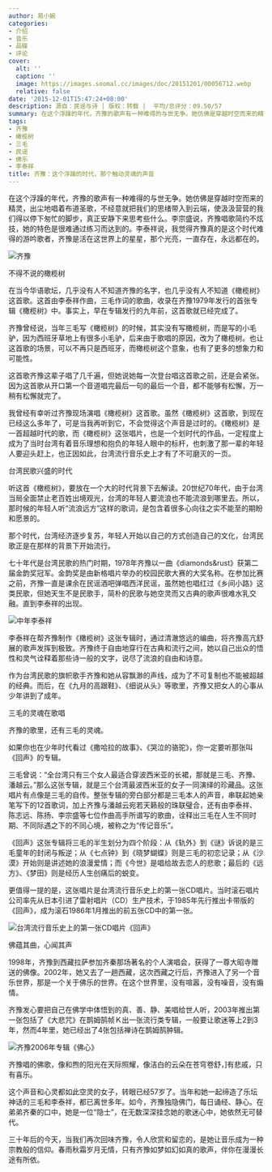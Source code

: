 ```yaml
---
author: 易小婉
categories:
- 介绍
- 音乐
- 品碟
- 评论
cover:
  alt: ''
  caption: ''
  image: https://images.soomal.cc/images/doc/20151201/00056712.webp
  relative: false
date: '2015-12-01T15:47:24+08:00'
description: 源自：民谣与诗 | 版权：转载 |  平均/总评分：09.50/57
summary: 在这个浮躁的年代，齐豫的歌声有一种难得的与世无争。她仿佛是穿越时空而来的精灵，出尘地唱着布道圣歌，不经意就把我们的思绪带入到云端，使汲汲营营的我们得以停下匆忙的脚步，真正安静下来思考些什么……
tags:
- 齐豫
- 橄榄树
- 三毛
- 民谣
- 佛乐
- 李泰祥
title: 齐豫：这个浮躁的时代，那个触动灵魂的声音
---
```


在这个浮躁的年代，齐豫的歌声有一种难得的与世无争。她仿佛是穿越时空而来的精灵，出尘地唱着布道圣歌，不经意就把我们的思绪带入到云端，使汲汲营营的我们得以停下匆忙的脚步，真正安静下来思考些什么。李宗盛说，齐豫唱歌简约不炫技，她的特色是很难通过练习而达到的。李泰祥说，我觉得齐豫真的是这个时代难得的游吟歌者，齐豫是活在这世界上的星星，那个光亮，一直存在，永远都在的。

![齐豫](https://images.soomal.cc/images/doc/20151201/00056712.webp)





不得不说的橄榄树

在当今华语歌坛，几乎没有人不知道齐豫的名字，也几乎没有人不知道《橄榄树》这首歌。这首由李泰祥作曲，三毛作词的歌曲，收录在齐豫1979年发行的首张专辑《橄榄树》中。事实上，早在专辑发行的九年前，这首歌就已经完成了。

齐豫曾经说，当年三毛写《橄榄树》的时候，其实没有写橄榄树，而是写的小毛驴，因为西班牙草地上有很多小毛驴，后来由于歌唱的原因，改为了橄榄树。也让这首歌的场景，可以不再只是西班牙，而橄榄树这个意象，也有了更多的想象力和可能性。

这首歌齐豫这辈子唱了几千遍，但她说她每一次登台唱这首歌之前，还是会紧张。因为这首歌从开口第一个音道唱完最后一句的最后一个音，都不能够有松懈，万一稍有松懈就完了。

我曾经有幸听过齐豫现场演唱《橄榄树》这首歌。虽然《橄榄树》这首歌，到现在已经这么多年了，可是当我再听到它，不会觉得这个声音是过时的。《橄榄树》是一首超越时代的歌，而《橄榄树》这张唱片，也是一个划时代的作品，一定程度上成为了当时台湾有着音乐理想和抱负的年轻人眼中的标杆，也刺激了那一辈的年轻人要迎头赶上，也正因如此，台湾流行音乐史上才有了不可磨灭的一页。

台湾民歌兴盛的时代

听这首《橄榄树》，要放在一个大的时代背景下去解读。20世纪70年代，由于台湾当局全面禁止老百姓出境观光，台湾的年轻人要流浪也不能流浪到哪里去。所以，那时候的年轻人听“流浪远方”这样的歌词，是包含着很多心向往之实不能至的期盼和愿景的。

那个时代，台湾经济逐步复苏，年轻人开始以自己的方式创造自己的文化，台湾民歌正是在那样的背景下开始流行。

七十年代是台湾民歌的热门时期，1978年齐豫以一曲《diamonds&rust》获第二届金韵奖冠军。金韵奖是由新格唱片举办的校园民歌大赛的大奖名称。在参加比赛之前，齐豫一直是课余在民谣酒吧弹唱西洋民谣，虽然她也唱红过《乡间小路》这类民歌，但她天生不是民歌手，简朴的民歌与她空灵而又古典的歌声很难水乳交融。直到李泰祥的出现。

![中年李泰祥](https://images.soomal.cc/images/doc/20140113/00039605.webp)





李泰祥在帮齐豫制作《橄榄树》这张专辑时，通过清澈悠远的编曲，将齐豫高亢舒展的歌声发挥到极致。齐豫终于自由地穿行在古典和流行之间，她以自己出众的悟性和灵气诠释着那些诗一般的文字，说尽了流浪的自由和诗意。

作为台湾民歌的旗帜歌手齐豫和她从容飘渺的声线，成为了不可复制也不能被超越的经典。而后，在《九月的高跟鞋》、《细说从头》等歌里，齐豫又把女人的心事从少年讲到了成年。

三毛的灵魂在歌唱

齐豫的歌里，还有三毛的灵魂。

如果你也在少年时代看过《撒哈拉的故事》、《哭泣的骆驼》，你一定要听那张叫《回声》的专辑。

三毛曾说：“全台湾只有三个女人最适合穿波西米亚的长裙，那就是三毛、齐豫、潘越云。”那么这张专辑，就是三个台湾最波西米亚的女子一同演绎的珍藏品。这张唱片有点像是三毛的自传。整张专辑的旁白部分都是三毛本人的声音，串联起她亲笔写下的12首歌词，加上齐豫与潘越云宛若天籁般的珠联璧合，还有由李泰祥、陈志远、陈扬、李宗盛等七位作曲高手所谱写的歌曲，诠释出三毛在人生不同时期、不同际遇之下的不同心境，被称之为“传记音乐”。

《回声》这张专辑将三毛的半生划分为四个阶段：从《轨外》到《谜》诉说的是三毛童年的封闭与叛逆；从《七点钟》到《晓梦蝴蝶》则是三毛的初恋记录；从《沙漠》开始则是讲述她的浪漫爱情；而《今世》是唱给故去恋人的悲歌；最后的《远方》、《梦田》则是经历人生创痛后的蜕变。

更值得一提的是，这张唱片是台湾流行音乐史上的第一张CD唱片。当时滚石唱片公司率先从日本引进了雷射唱片（CD）生产技术，于1985年先行推出卡带版的《回声》，成为滚石1986年1月推出的前五张CD中的第一张。

![台湾流行音乐史上的第一张CD唱片《回声》](https://images.soomal.cc/images/doc/20151201/00056711.webp)





佛蕴其曲，心闻其声

1998年，齐豫到西藏拉萨参加齐秦那场著名的个人演唱会，获得了一尊大昭寺赠送的佛像。2002年，她又去了一趟西藏，这次西藏之行后，齐豫进入了另一个音乐世界，那是一个关于佛乐的世界。在这个世界里，没有喧嚣，没有噪音，没有煽情。

齐豫发心要把自己在佛学中体悟到的真、善、静、美唱给世人听，2003年推出第一张包括了《大悲咒》在鹊姆鹄帧Ｋ出一张流行类专辑，一般要让歌迷等上2到3年，然而4年里，她已经出了4张包括禅诗在鹊姆鹄肿辑。

![齐豫2006年专辑《佛心》](https://images.soomal.cc/images/doc/20151201/00056713.webp)





齐豫唱的佛歌，像和煦的阳光在天际照耀，像洁白的云朵在苍穹卷舒，]有悲戚，只有喜乐。



这个声音和心灵都如此空灵的女子，转眼已经57岁了。当年和她一起缔造了乐坛神话的三毛和李泰祥，都已离世多年。如今，齐豫独隐佛门，每日诵经、静心。在弟弟齐秦的口中，她是一位“隐士”，在无数深深挂念她的歌迷心中，她依然无可替代。

三十年后的今天，当我们再次回味齐豫，令人欣赏和留恋的，是她让音乐成为一种宗教般的信仰。春雨秋霜岁月无情，只有齐豫如梦如幻如真的歌声，伴你在漫漫长途有所依。